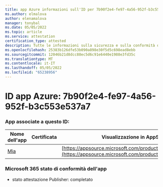 ```yaml
---
title: app Azure informazioni sull'ID per 7b90f2e4-fe97-4a56-952f-b3c553e537a7
ms.author: elmalova
author: elenamalova
manager: tonybal
ms.date: 05/05/2022
ms.topic: article
ms.service: attestation
certification_type: attested
description: Tutte le informazioni sulla sicurezza e sulla conformità disponibili per 7b90f2e4-fe97-4a56-952f-b3c553e537a7.
ms.openlocfilehash: 25383b126dfe53b090a898e30f5d5c698ead8ebb
ms.sourcegitcommit: 12046b21d8dcc88ec5d6c91e6440e1988e3fd35c
ms.translationtype: MT
ms.contentlocale: it-IT
ms.lasthandoff: 05/05/2022
ms.locfileid: "65238956"
---
```

# <a name="azure-app-id-7b90f2e4-fe97-4a56-952f-b3c553e537a7"></a>ID app Azure: 7b90f2e4-fe97-4a56-952f-b3c553e537a7


### <a name="apps-associated-with-this-id"></a>App associate a questo ID:
| **Nome dell'app** | **Certificata** | **Visualizzazione in AppSource** |
|--------------|---------------|-----------------------|
| [Mia](../forward/WA200002417.md) |  | [https://appsource.microsoft.com/product/office/WA200002417](https://appsource.microsoft.com/product/office/WA200002417) |

### <a name="microsoft-365-app-compliance-status"></a>Microsoft 365 stato di conformità dell'app
- stato attestazione Publisher: completato
